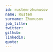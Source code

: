 ```yaml
---
id: rustem-zhunusov
name: Rustem
surname: Zhunusov
job_title: 
twitter:
github: 
linkedin: 
quote: 
---
```


